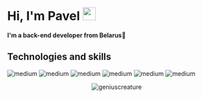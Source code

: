 # Hi, I'm Pavel <img src="https://raw.githubusercontent.com/MartinHeinz/MartinHeinz/master/wave.gif" width="30px">

**I'm a back-end developer from Belarus🙂**

## Technologies and skills
<p align="left">
<img alt="medium" src="https://img.shields.io/badge/Laravel-FF2D20?style=flat&logo=laravel&logoColor=white" />
<img alt="medium" src="https://img.shields.io/badge/PHP-777BB4?style=flat&logo=php&logoColor=white" />
<img alt="medium" src="https://img.shields.io/badge/JavaScript-F7DF1E?style=flat&logo=javascript&logoColor=white" />
<img alt="medium" src="https://img.shields.io/badge/MySQL-005C84?style=flat&logo=mysql&logoColor=white" />
<img alt="medium" src="https://img.shields.io/badge/Docker-2CA5E0?style=flat&logo=docker&logoColor=white" />
<img alt="medium" src="https://img.shields.io/badge/GitHub-100000?style=flat&logo=github&logoColor=white" />
</p>

<p align="center">
  <img src="https://github-readme-stats.vercel.app/api/top-langs?username=geniuscreature&show_icons=true&layout=compact&theme=tokyonight" alt="geniuscreature" />
</p>
